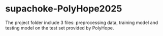 # supachoke-PolyHope2025

The project folder include 3 files: preprocessing data, training model and testing model on the test set provided by PolyHope.
